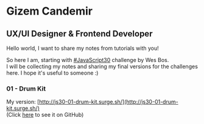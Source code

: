 # Gizem Candemir
## UX/UI Designer & Frontend Developer

Hello world, I want to share my notes from tutorials with you!
  
So here I am, starting with [#JavaScript30](https://javascript30.com/) challenge by Wes Bos.  
I will be collecting my notes and sharing my final versions for the challenges here. I hope it's useful to someone :)

### 01 - Drum Kit

My version: [http://js30-01-drum-kit.surge.sh/](http://js30-01-drum-kit.surge.sh/)  
(Click [here](https://github.com/gizemcandemir/JavaScript30/tree/master/01%20-%20JavaScript%20Drum%20Kit) to see it on GitHub)
